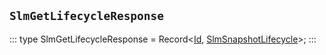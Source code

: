 ## `SlmGetLifecycleResponse`
:::
type SlmGetLifecycleResponse = Record<[Id](./Id.md), [SlmSnapshotLifecycle](./SlmSnapshotLifecycle.md)>;
:::
